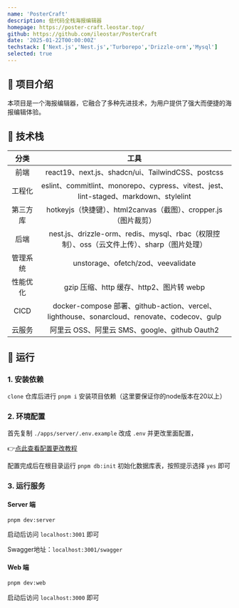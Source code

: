 ```yaml
---
name: 'PosterCraft'
description: 低代码全栈海报编辑器
homepage: https://poster-craft.leostar.top/
github: https://github.com/ileostar/PosterCraft
date: '2025-01-22T00:00:00Z'
techstack: ['Next.js','Nest.js','Turborepo','Drizzle-orm','Mysql']
selected: true
---
```


## 🎈 项目介绍

本项目是一个海报编辑器，它融合了多种先进技术，为用户提供了强大而便捷的海报编辑体验。

## 🎯 技术栈

|   分类   |                                            工具                                             |
| :------: | :-----------------------------------------------------------------------------------------: |
|   前端   |                      react19、next.js、shadcn/ui、TailwindCSS、postcss                      |
|  工程化  |    eslint、commitlint、monorepo、cypress、vitest、jest、lint-staged、markdown、stylelint    |
| 第三方库 |               hotkeyjs（快捷键）、html2canvas（截图）、cropper.js（图片裁剪）               |
|   后端   | nest.js、drizzle-orm、redis、mysql、rbac（权限控制）、oss（云文件上传）、sharp（图片处理）  |
| 管理系统 |                             unstorage、ofetch/zod、veevalidate                              |
| 性能优化 |                          gzip 压缩、http 缓存、http2、图片转 webp                           |
|   CICD   | docker-compose 部署、github-action、vercel、lighthouse、sonarcloud、renovate、codecov、gulp |
|  云服务  |                        阿里云 OSS、阿里云 SMS、google、github Oauth2                        |

## 🚀 运行

### 1. 安装依赖

`clone` 仓库后进行 `pnpm i` 安装项目依赖（这里要保证你的node版本在20以上）

### 2. 环境配置

首先复制 `./apps/server/.env.example` 改成 `.env` 并更改里面配置，

👉[点此查看配置更改教程](./apps//server/README.md#环境变量配置)

配置完成后在根目录运行 `pnpm db:init` 初始化数据库表，按照提示选择 `yes` 即可

### 3. 运行服务

#### Server 端

```bash
pnpm dev:server
```

启动后访问 `localhost:3001` 即可

Swagger地址：`localhost:3001/swagger`

#### Web 端

```bash
pnpm dev:web
```

启动后访问 `localhost:3000` 即可
